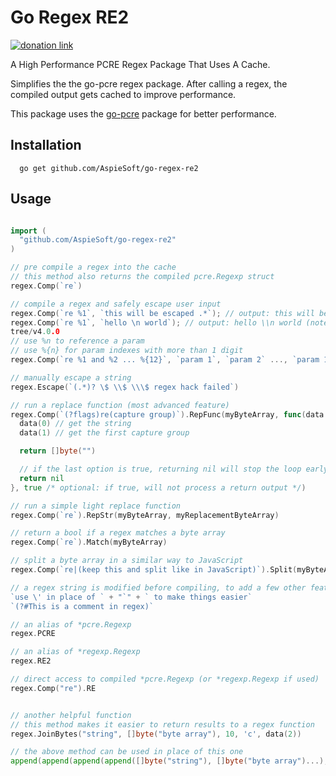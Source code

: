 # Go Regex RE2

[![donation link](https://img.shields.io/badge/buy%20me%20a%20coffee-paypal-blue)](https://paypal.me/shaynejrtaylor?country.x=US&locale.x=en_US)

A High Performance PCRE Regex Package That Uses A Cache.

Simplifies the the go-pcre regex package.
After calling a regex, the compiled output gets cached to improve performance.

This package uses the [go-pcre](https://github.com/GRbit/go-pcre) package for better performance.

## Installation

```shell script
  go get github.com/AspieSoft/go-regex-re2
```

## Usage

```go

import (
  "github.com/AspieSoft/go-regex-re2"
)

// pre compile a regex into the cache
// this method also returns the compiled pcre.Regexp struct
regex.Comp(`re`)

// compile a regex and safely escape user input
regex.Comp(`re %1`, `this will be escaped .*`); // output: this will be escaped \.\*
regex.Comp(`re %1`, `hello \n world`); // output: hello \\n world (note: the \ was escaped, and the n is literal)
tree/v4.0.0
// use %n to reference a param
// use %{n} for param indexes with more than 1 digit
regex.Comp(`re %1 and %2 ... %{12}`, `param 1`, `param 2` ..., `param 12`);

// manually escape a string
regex.Escape(`(.*)? \$ \\$ \\\$ regex hack failed`)

// run a replace function (most advanced feature)
regex.Comp(`(?flags)re(capture group)`).RepFunc(myByteArray, func(data func(int) []byte) []byte {
  data(0) // get the string
  data(1) // get the first capture group

  return []byte("")

  // if the last option is true, returning nil will stop the loop early
  return nil
}, true /* optional: if true, will not process a return output */)

// run a simple light replace function
regex.Comp(`re`).RepStr(myByteArray, myReplacementByteArray)

// return a bool if a regex matches a byte array
regex.Comp(`re`).Match(myByteArray)

// split a byte array in a similar way to JavaScript
regex.Comp(`re|(keep this and split like in JavaScript)`).Split(myByteArray)

// a regex string is modified before compiling, to add a few other features
`use \' in place of ` + "`" + ` to make things easier`
`(?#This is a comment in regex)`

// an alias of *pcre.Regexp
regex.PCRE

// an alias of *regexp.Regexp
regex.RE2

// direct access to compiled *pcre.Regexp (or *regexp.Regexp if used)
regex.Comp("re").RE


// another helpful function
// this method makes it easier to return results to a regex function
regex.JoinBytes("string", []byte("byte array"), 10, 'c', data(2))

// the above method can be used in place of this one
append(append(append(append([]byte("string"), []byte("byte array")...), []byte(strconv.Itoa(10))...), 'c'), data(2)...)

```
